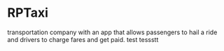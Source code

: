 # RPTaxi
transportation company with an app that allows passengers to hail a ride and drivers to charge fares and get paid.
test tessstt